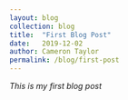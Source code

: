 ```yaml
---
layout: blog
collection: blog
title:  "First Blog Post"
date:   2019-12-02
author: Cameron Taylor
permalink: /blog/first-post
---
```


*This is my first blog post*
